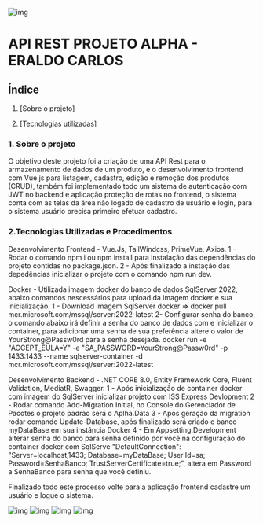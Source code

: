 
![img](https://github.com/EraldoCarlosfh/Projeto-Alpha/blob/main/Alpha-Api.jpg)

# 	API REST PROJETO ALPHA - ERALDO CARLOS

## Índice

1. [Sobre o projeto]

2. [Tecnologias utilizadas]

### 1. Sobre o projeto

O objetivo deste projeto foi a criação de uma API Rest para o armazenamento de dados de um produto, e o desenvolvimento frontend com Vue.js para listagem, cadastro, edição e remoção dos produtos (CRUD), também foi implementado todo um sistema de autenticação com JWT no backend e aplicação proteção de rotas no frontend, o sistema conta com as telas da área não logado de cadastro de usuário e login, para o sistema usuário precisa primeiro efetuar cadastro.

### 2.Tecnologias Utilizadas e Procedimentos

Desenvolvimento Frontend - Vue.Js, TailWindcss, PrimeVue, Axios.
1 - Rodar o comando npm i ou npm install para instalação das dependências do projeto contidas no package.json.
2 - Após finalizado a instação das depedências inicializar o projeto com o comando npm run dev.

Docker - Utilizada imagem docker do banco de dados SqlServer 2022, abaixo comandos nescessários para upload da imagem docker e sua inicialização.
1 - Download imagem SqlServer docker => docker pull mcr.microsoft.com/mssql/server:2022-latest
2- Configurar senha do banco, o comando abaixo irá definir a senha do banco de dados com e inicializar o container, para adicionar uma senha de sua preferência 
altere o valor de YourStrong@Passw0rd para a senha desejada.
docker run -e "ACCEPT_EULA=Y" -e "SA_PASSWORD=YourStrong@Passw0rd" -p 1433:1433 --name sqlserver-container -d mcr.microsoft.com/mssql/server:2022-latest

Desenvolvimento Backend - .NET CORE 8.0, Entity Framework Core, Fluent Validation, MediatR, Swagger.
1 - Após inicialização de container docker com imagem do SqlServer inicializar projeto com ISS Express Devlopment
2 - Rodar comando Add-Migration Initial, no Console do Gerenciador de Pacotes o projeto padrão será o Aplha.Data
3 - Após geração da migration rodar comando Update-Database, após finalizado será criado o banco myDataBase em sua instância Docker
4 - Em Appsetting.Development alterar senha do banco para senha definido por você na configuração do container docker com SqlServe
"DefaultConnection": "Server=localhost,1433; Database=myDataBase; User Id=sa; Password=SenhaBanco; TrustServerCertificate=true;", 
altera em Password a SenhaBanco para senha que você definiu.

Finalizado todo este processo volte para a aplicação frontend cadastre um usuário e logue o sistema.

![img](https://github.com/EraldoCarlosfh/Projeto-Alpha/blob/main/Alpha-Front-3.jpg)
![img](https://github.com/EraldoCarlosfh/Projeto-Alpha/blob/main/Alpha-Front-4.jpg)
![img](https://github.com/EraldoCarlosfh/Projeto-Alpha/blob/main/Alpha-Front-1.jpg)
![img](https://github.com/EraldoCarlosfh/Projeto-Alpha/blob/main/Alpha-Front-2.jpg)


